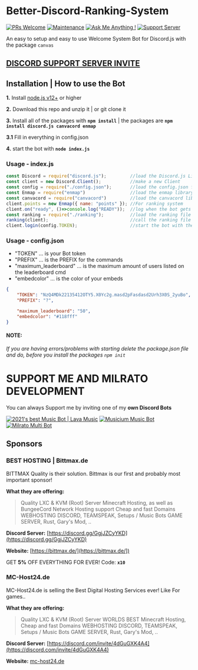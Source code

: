 # Better-Discord-Ranking-System

[![PRs Welcome](https://img.shields.io/badge/PRs-welcome-brightgreen.svg?style=flat-square)](http://makeapullrequest.com)
[![Maintenance](https://img.shields.io/badge/Maintained%3F-yes-green.svg)](https://GitHub.com/Tomato6966/)
[![Ask Me Anything !](https://img.shields.io/badge/Ask%20me-anything-1abc9c.svg)](https://GitHub.com/Tomato6966/Ask-Me-Anything)
[![Support Server](https://img.shields.io/discord/591914197219016707.svg?label=&logo=discord&logoColor=ffffff&color=7389D8&labelColor=6A7EC2)](https://discord.gg/fS6qBSm)

An easy to setup and easy to use Welcome System Bot for Discord.js with the package `canvas`

## [**DISCORD SUPPORT SERVER INVITE**](https://support.milrato.eu)

## Installation | How to use the Bot

 **1.** Install [node.js v12+](https://nodejs.org/api/cli.html#cli_unhandled_rejections_mode) or higher

 **2.** Download this repo and unzip it    |    or git clone it
 
 **3.** Install all of the packages with **`npm install`**     |  the packages are   **`npm install discord.js canvacord enmap`**
 
 **3.1** Fill in everything in config.json
 
 **4.** start the bot with **`node index.js`**

### Usage - index.js

```javascript
const Discord = require("discord.js");         //load the Discord.js Library
const client = new Discord.Client();           //make a new Client
const config = require("./config.json");       //load the config.json file
const Enmap = require("enmap")                 //load the enmap library
const canvacord = require("canvacord")         //load the canvacord library
client.points = new Enmap({ name: "points" }); //For ranking system
client.on("ready", ()=>console.log("READY"));  //log when the bot gets ready
const ranking = require("./ranking");          //load the ranking file
ranking(client);                               //call the ranking file with the client
client.login(config.TOKEN);                    //start the bot with the bot token
```

### Usage - config.json
- "TOKEN"           ... is your Bot token
- "PREFIX"          ... is the PREFIX for the commands
- "maximum_leaderboard" ... is the maximum amount of users listed on the leaderboard cmd
- "embedcolor"      ... is the color of your embeds

```json
{
    "TOKEN": "NzQ4MDk22135412OTY5.X0Yc2g.masd2pFasdasd2Urh3X0S_2yuBo",
    "PREFIX": "?",

    "maximum_leaderboard": "50",
    "embedcolor": "#118fff"
}
```

#### **NOTE:**

*If you are having errors/problems with starting delete the package.json file and do, before you install the packages `npm init`*

# SUPPORT ME AND MILRATO DEVELOPMENT

You can always Support me by inviting one of my **own Discord Bots**

[![2021's best Music Bot | Lava Music](https://cdn.discordapp.com/attachments/748533465972080670/817088638780440579/test3.png)](https://lava.milrato.eu)
[![Musicium Music Bot](https://cdn.discordapp.com/attachments/742446682381221938/770055673965707264/test1.png)](https://dc.musicium.eu)
[![Milrato Multi Bot](https://cdn.discordapp.com/attachments/742446682381221938/770056826724679680/test1.png)](https://dc.milrato.eu)

## Sponsors

### BEST HOSTING | Bittmax.de
BITTMAX Quality is their solution.
Bittmax is our first and probably most important sponsor!

**What they are offering:**
> Quality LXC & KVM (Root) Server
> Minecraft Hosting, as well as BungeeCord Network Hosting support
> Cheap and fast Domains
> WEBHOSTING
> DISCORD, TEAMSPEAK, Setups / Music Bots
> GAME SERVER, Rust, Gary's Mod, ..

**Discord Server:**
[https://discord.gg/GgjJZCyYKD](https://discord.gg/GgjJZCyYKD)

**Website:**
[https://bittmax.de/](https://bittmax.de/])

GET **5%** OFF EVERYTHING FOR EVER!
Code: **`x10`**

### MC-Host24.de
MC-Host24.de is selling the Best Digital Hosting Services ever!
Like For games..

**What they are offering:**
> Quality LXC & KVM (Root) Server
> WORLDS BEST Minecraft Hosting,
> Cheap and fast Domains
> WEBHOSTING
> DISCORD, TEAMSPEAK, Setups / Music Bots
> GAME SERVER, Rust, Gary's Mod, ..

**Discord Server:**
[https://discord.com/invite/4dGuGXK4A4](https://discord.com/invite/4dGuGXK4A4)

**Website:**
[mc-host24.de](https://mc-host24.de/user/affiliate/3121])
